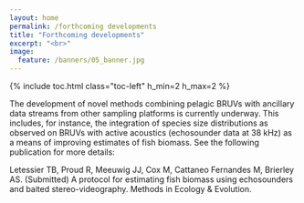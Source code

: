```yaml
---
layout: home
permalink: /forthcoming developments
title: "Forthcoming developments"
excerpt: "<br>"
image:
  feature: /banners/05_banner.jpg
---
```

{% include toc.html class="toc-left" h_min=2 h_max=2 %}

The development of novel methods combining pelagic BRUVs with ancillary data streams from other sampling platforms is currently underway. This includes, for instance, the integration of species size distributions as observed on BRUVs with active acoustics (echosounder data at 38 kHz) as a means of improving estimates of fish biomass. See the following publication for more details:

Letessier TB, Proud R, Meeuwig JJ, Cox M, Cattaneo Fernandes M, Brierley AS. (Submitted) A protocol for estimating fish biomass using echosounders and baited stereo-videography. Methods in Ecology & Evolution.
